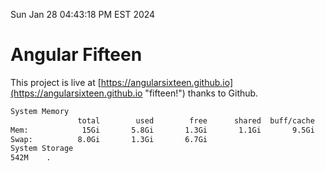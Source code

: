 Sun Jan 28 04:43:18 PM EST 2024

# Angular Fifteen


This project is live at [https://angularsixteen.github.io](https://angularsixteen.github.io "fifteen!") thanks to Github.

```bash
System Memory
               total        used        free      shared  buff/cache   available
Mem:            15Gi       5.8Gi       1.3Gi       1.1Gi       9.5Gi       9.4Gi
Swap:          8.0Gi       1.3Gi       6.7Gi
System Storage
542M	.
```
```bash
